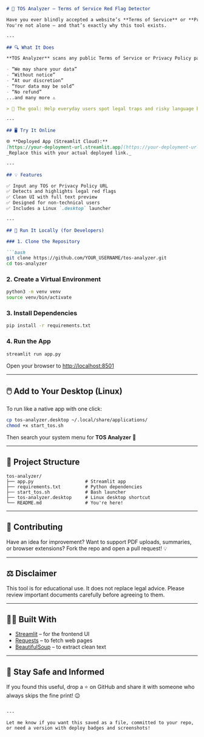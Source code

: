 
````markdown
# 📜 TOS Analyzer — Terms of Service Red Flag Detector

Have you ever blindly accepted a website’s **Terms of Service** or **Privacy Policy** without reading it? 😅  
You're not alone — and that’s exactly why this tool exists.

---

## 🔍 What It Does

**TOS Analyzer** scans any public Terms of Service or Privacy Policy page and highlights **concerning phrases**, such as:

- “We may share your data”
- “Without notice”
- “At our discretion”
- “Your data may be sold”
- “No refund”  
...and many more ⚠️

> 🧠 The goal: Help everyday users spot legal traps and risky language before clicking "I Agree".

---

## 🖥️ Try It Online

🌐 **Deployed App (Streamlit Cloud):**  
[https://your-deployment-url.streamlit.app](https://your-deployment-url.streamlit.app)  
_Replace this with your actual deployed link._

---

## 💡 Features

✅ Input any TOS or Privacy Policy URL  
✅ Detects and highlights legal red flags  
✅ Clean UI with full text preview  
✅ Designed for non-technical users  
✅ Includes a Linux `.desktop` launcher

---

## 🚀 Run It Locally (for Developers)

### 1. Clone the Repository

```bash
git clone https://github.com/YOUR_USERNAME/tos-analyzer.git
cd tos-analyzer
````

### 2. Create a Virtual Environment

```bash
python3 -m venv venv
source venv/bin/activate
```

### 3. Install Dependencies

```bash
pip install -r requirements.txt
```

### 4. Run the App

```bash
streamlit run app.py
```

Open your browser to [http://localhost:8501](http://localhost:8501)

---

## 🖱️ Add to Your Desktop (Linux)

To run like a native app with one click:

```bash
cp tos-analyzer.desktop ~/.local/share/applications/
chmod +x start_tos.sh
```

Then search your system menu for **TOS Analyzer** 🎉

---

## 📁 Project Structure

```
tos-analyzer/
├── app.py                   # Streamlit app
├── requirements.txt         # Python dependencies
├── start_tos.sh             # Bash launcher
├── tos-analyzer.desktop     # Linux desktop shortcut
└── README.md                # You're here!
```

---

## 🤝 Contributing

Have an idea for improvement?
Want to support PDF uploads, summaries, or browser extensions?
Fork the repo and open a pull request! 💡

---

## ⚖️ Disclaimer

This tool is for educational use. It does not replace legal advice.
Please review important documents carefully before agreeing to them.

---

## 🧑‍💻 Built With

* [Streamlit](https://streamlit.io/) – for the frontend UI
* [Requests](https://docs.python-requests.org/) – to fetch web pages
* [BeautifulSoup](https://www.crummy.com/software/BeautifulSoup/) – to extract clean text

---

## 🙌 Stay Safe and Informed

If you found this useful, drop a ⭐ on GitHub and share it with someone who always skips the fine print! 😉

```

---

Let me know if you want this saved as a file, committed to your repo, or need a version with deploy badges and screenshots!
```
